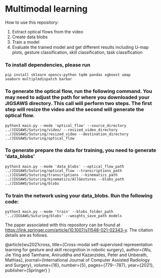 # Multimodal learning

How to use this repository:
1) Extract optical flows from the video
2) Create data blobs
2) Train a model 
3) Evaluate the trained model and get different results including U-map plots, gesture classification, skill classification, task classification

### To install dependencies, please run

<code>pip install sklearn opencv-python tqdm pandas xgboost umap seaborn multipledispatch barbar</code>

### To generate the optical flow, run the following command. You may need to adjust the path for where you downloaded your JIGSAWS directory. This call will perform two steps. The first step will resize the video and the second will generate the optical flow. 

<code>python3 main.py --mode 'optical_flow' --source_directory ../JIGSAWS/Suturing/video/ --resized_video_directory ../JIGSAWS/Suturing/resized_video --destination_directory ../JIGSAWS/Suturing/optical_flow  </code> 

### To generate prepare the data for training, you need to generate 'data_blobs'

<code>python3 main.py --mode 'data_blobs' --optical_flow_path ../JIGSAWS/Suturing/optical_flow --transcriptions_path ../JIGSAWS/Suturing/transcriptions --kinematics_path ../JIGSAWS/Suturing/kinematics/AllGestures --blobs_path ../JIGSAWS/Suturing/blobs</code> 


### To train the network using your data_blobs. Run the following code:  

<code>python3 main.py --mode 'train' --blobs_folder_path '../JIGSAWS/Suturing/blobs' --weights_save_path models</code> 


The paper associated with this repository can be found at https://link.springer.com/article/10.1007/s11548-021-02343-y. The citation details are as follows.

@article{wu2021cross,
  title={Cross-modal self-supervised representation learning for gesture and skill recognition in robotic surgery},
  author={Wu, Jie Ying and Tamhane, Aniruddha and Kazanzides, Peter and Unberath, Mathias},
  journal={International Journal of Computer Assisted Radiology and Surgery},
  volume={16},
  number={5},
  pages={779--787},
  year={2021},
  publisher={Springer}
}

